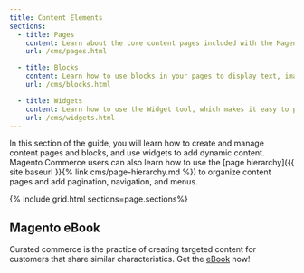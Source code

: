 ```yaml
---
title: Content Elements
sections:
  - title: Pages
    content: Learn about the core content pages included with the Magento demo store, as well as adding your own custom content pages.
    url: /cms/pages.html

  - title: Blocks
    content: Learn how to use blocks in your pages to display text, images, and embedded video, as well as dynamic information from a widget or other source.
    url: /cms/blocks.html

  - title: Widgets
    content: Learn how to use the Widget tool, which makes it easy to place existing content, such as blocks and interactive elements, almost anywhere in your store.
    url: /cms/widgets.html
---
```


In this section of the guide, you will learn how to create and manage content pages and blocks, and use widgets to add dynamic content.<!--{% if "Default.EE-B2B" contains site.edition %}--> Magento Commerce users can also learn how to use the [page hierarchy]({{ site.baseurl }}{% link cms/page-hierarchy.md %}) to organize content pages and add pagination, navigation, and menus.<!--{% endif %}-->

{% include grid.html sections=page.sections%}

## Magento eBook

Curated commerce is the practice of creating targeted content for customers that share similar characteristics. Get the [eBook][1] now!

[1]: https://magento.com/resources/curated-commerce
